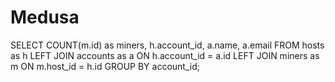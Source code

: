 # Medusa

SELECT COUNT(m.id) as miners, h.account_id, a.name, a.email FROM hosts as h LEFT JOIN accounts as a ON h.account_id = a.id LEFT JOIN miners as m ON m.host_id = h.id GROUP BY account_id;
